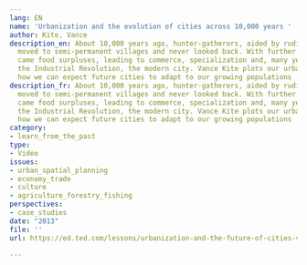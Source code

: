```yaml
---
lang: EN
name: 'Urbanization and the evolution of cities across 10,000 years '
author: Kite, Vance
description_en: About 10,000 years ago, hunter-gatherers, aided by rudimentary agriculture,
  moved to semi-permanent villages and never looked back. With further developments
  came food surpluses, leading to commerce, specialization and, many years later with
  the Industrial Revolution, the modern city. Vance Kite plots our urban past and
  how we can expect future cities to adapt to our growing populations
description_fr: About 10,000 years ago, hunter-gatherers, aided by rudimentary agriculture,
  moved to semi-permanent villages and never looked back. With further developments
  came food surpluses, leading to commerce, specialization and, many years later with
  the Industrial Revolution, the modern city. Vance Kite plots our urban past and
  how we can expect future cities to adapt to our growing populations
category:
- learn_from_the_past
type:
- Video
issues:
- urban_spatial_planning
- economy_trade
- culture
- agriculture_forestry_fishing
perspectives:
- case_studies
date: "2013"
file: ''
url: https://ed.ted.com/lessons/urbanization-and-the-future-of-cities-vance-kite

---
```

